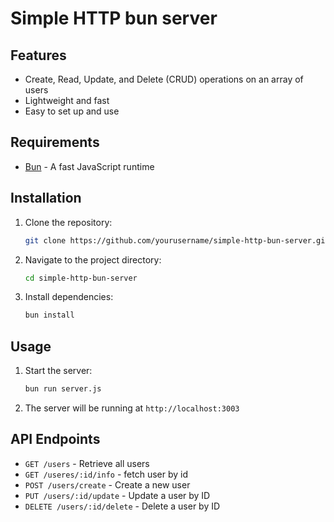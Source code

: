 # Simple HTTP bun server

## Features

- Create, Read, Update, and Delete (CRUD) operations on an array of users
- Lightweight and fast
- Easy to set up and use

## Requirements

- [Bun](https://bun.sh/) - A fast JavaScript runtime

## Installation

1. Clone the repository:

    ```sh
    git clone https://github.com/yourusername/simple-http-bun-server.git
    ```

2. Navigate to the project directory:

    ```sh
    cd simple-http-bun-server
    ```

3. Install dependencies:

    ```sh
    bun install
    ```

## Usage

1. Start the server:

    ```sh
    bun run server.js
    ```

2. The server will be running at `http://localhost:3003`

## API Endpoints

- `GET /users` - Retrieve all users
- `GET /useres/:id/info` - fetch user by id
- `POST /users/create` - Create a new user
- `PUT /users/:id/update` - Update a user by ID
- `DELETE /users/:id/delete` - Delete a user by ID
